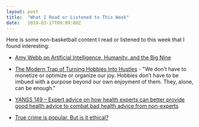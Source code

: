 ```yaml
---
layout: post
title:  "What I Read or Listened to This Week"
date:   2019-03-17T09:09:00Z
---
```

Here is some non-basketball content I read or listened to this week that I found interesting:


* [Amy Webb on Artificial Intelligence, Humanity, and the Big Nine](http://www.econtalk.org/amy-webb-on-artificial-intelligence-humanity-and-the-big-nine/)

* [The Modern Trap of Turning Hobbies Into Hustles](https://www.manrepeller.com/2019/02/trap-of-turning-hobbies-into-hustles.html) - "We don’t have to monetize or optimize or organize our joy. Hobbies don’t have to be imbued with a purpose beyond our own enjoyment of them. They, alone, can be enough."

* [YANSS 149 – Expert advice on how health experts can better provide good health advice to combat bad health advice from non-experts](https://youarenotsosmart.com/2019/03/11/yanss-149-expert-advice-on-how-health-experts-can-better-provide-good-health-advice-to-combat-bad-health-advice-from-non-experts/)

* [True crime is popular. But is it ethical?](https://www.theglobeandmail.com/opinion/article-true-crime-is-popular-but-is-it-ethical/)
